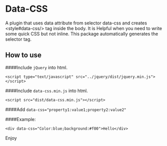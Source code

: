 # Data-CSS
A plugin that uses data attribute from selector data-css and creates  &lt;style#data-css/> tag inside the body. It is Helpful when you need to write some quick CSS but not inline. This package automatically generates the selector tag.

## How to use

####Include `jQuery` into html.

`<script type="text/javascript" src="../jquery/dist/jquery.min.js"></script>`

####Include `data-css.min.js` into html.

`<script src="dist/data-css.min.js"></script>`

####Add `data-css="property1:value1;property2:value2"`

####Example:

`<div data-css="Color:blue;background:#f00">Hello</div>`

Enjoy
